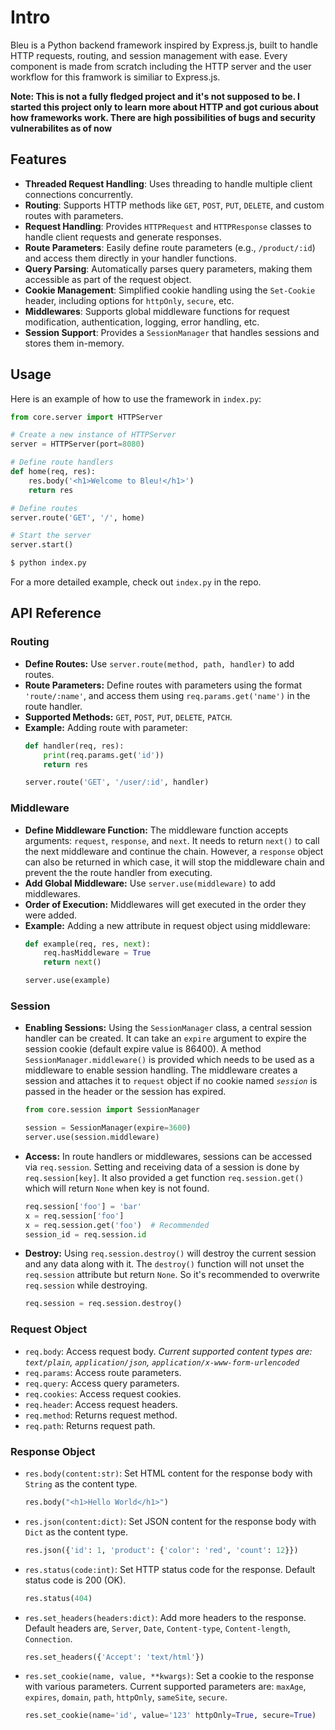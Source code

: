 # Intro

Bleu is a Python backend framework inspired by Express.js, built to handle HTTP requests, routing, and session management with ease. Every component is made from scratch including the HTTP server and the user workflow for this framwork is similiar to Express.js.

**Note: This is not a fully fledged project and it's not supposed to be. I started this project only to learn more about HTTP and got curious about how frameworks work. There are high possibilities of bugs and security vulnerabilites as of now**

## Features

- **Threaded Request Handling**: Uses threading to handle multiple client connections concurrently.
- **Routing**: Supports HTTP methods like `GET`, `POST`, `PUT`, `DELETE`, and custom routes with parameters.
- **Request Handling**: Provides `HTTPRequest` and `HTTPResponse` classes to handle client requests and generate responses.
- **Route Parameters**: Easily define route parameters (e.g., `/product/:id`) and access them directly in your handler functions.
- **Query Parsing**: Automatically parses query parameters, making them accessible as part of the request object.
- **Cookie Management**: Simplified cookie handling using the `Set-Cookie` header, including options for `httpOnly`, `secure`, etc.
- **Middlewares**: Supports global middleware functions for request modification, authentication, logging, error handling, etc.
- **Session Support**: Provides a `SessionManager` that handles sessions and stores them in-memory.

## Usage

Here is an example of how to use the framework in `index.py`:
```python
from core.server import HTTPServer

# Create a new instance of HTTPServer
server = HTTPServer(port=8080)

# Define route handlers
def home(req, res):
    res.body('<h1>Welcome to Bleu!</h1>')
    return res

# Define routes 
server.route('GET', '/', home)

# Start the server
server.start()
```
```bash
$ python index.py
```

For a more detailed example, check out `index.py` in the repo.

## API Reference
### Routing
 - **Define Routes:** Use `server.route(method, path, handler)` to add routes.
 - **Route Parameters:** Define routes with parameters using the format `'route/:name'`, and access them using `req.params.get('name')` in the route handler.
 - **Supported Methods:** `GET`, `POST`, `PUT`, `DELETE`, `PATCH`.
 - **Example:** Adding route with parameter:
    ```python
    def handler(req, res):
        print(req.params.get('id'))
        return res
    
    server.route('GET', '/user/:id', handler)
    ```

### Middleware
 - **Define Middleware Function:** The middleware function accepts arguments: `request`, `response`, and `next`. It needs to return `next()` to call the next middleware and continue the chain. However, a `response` object can also be returned in which case, it will stop the middleware chain and prevent the the route handler from executing.
 - **Add Global Middleware:** Use `server.use(middleware)` to add middlewares.
 - **Order of Execution:** Middlewares will get executed in the order they were added.
 - **Example:** Adding a new attribute in request object using middleware:
    ```python
    def example(req, res, next):
        req.hasMiddleware = True
        return next()
    
    server.use(example)
    ```

### Session
 - **Enabling Sessions:** Using the `SessionManager` class, a central session handler can be created. It can take an `expire` argument to expire the session cookie (default expire value is 86400). A method `SessionManager.middleware()` is provided which needs to be used as a middleware to enable session handling. The middleware creates a session and attaches it to `request` object if no cookie named *`session`* is passed in the header or the session has expired.
    ```python
    from core.session import SessionManager

    session = SessionManager(expire=3600)
    server.use(session.middleware)
    ```
 - **Access:** In route handlers or middlewares, sessions can be accessed via `req.session`. Setting and receiving data of a session is done by `req.session[key]`. It also provided a get function `req.session.get()` which will return `None` when key is not found.
    ```python
    req.session['foo'] = 'bar'
    x = req.session['foo']
    x = req.session.get('foo')  # Recommended
    session_id = req.session.id
    ```
 - **Destroy:** Using `req.session.destroy()` will destroy the current session and any data along with it. The `destroy()` function will not unset the `req.session` attribute but return `None`. So it's recommended to overwrite `req.session` while destroying.
    ```python
    req.session = req.session.destroy()
    ```

### Request Object
 - `req.body`: Access request body. *Current supported content types are: `text/plain`, `application/json`, `application/x-www-form-urlencoded`*
 - `req.params`: Access route parameters.
 - `req.query`: Access query parameters.
 - `req.cookies`: Access request cookies.
 - `req.header`: Access request headers.
 - `req.method`: Returns request method.
 - `req.path`: Returns request path.

### Response Object
 - `res.body(content:str)`: Set HTML content for the response body with `String` as the content type.

    ```python
    res.body("<h1>Hello World</h1>")
    ```
 - `res.json(content:dict)`: Set JSON content for the response body with `Dict` as the content type.

    ```python
    res.json({'id': 1, 'product': {'color': 'red', 'count': 12}})
    ```
 - `res.status(code:int)`: Set HTTP status code for the response. Default status code is 200 (OK).

    ```python
    res.status(404)
    ```
 - `res.set_headers(headers:dict)`: Add more headers to the response. Default headers are, `Server`, `Date`, `Content-type`, `Content-length`, `Connection`.
    
    ```python
    res.set_headers({'Accept': 'text/html'})
    ```
 - `res.set_cookie(name, value, **kwargs)`: Set a cookie to the response with various parameters. Current supported parameters are: `maxAge`, `expires`, `domain`, `path`, `httpOnly`, `sameSite`, `secure`.
    
    ```python
    res.set_cookie(name='id', value='123' httpOnly=True, secure=True)
    ```